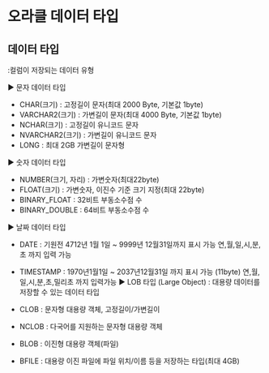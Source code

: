 
# 오라클 데이터 타입

## 데이터 타입
:컬럼이 저장되는 데이터 유형

▶ 문자 데이터 타입
- CHAR(크기)            : 고정길이 문자(최대 2000 Byte, 기본값 1byte)
- VARCHAR2(크기)        : 가변길이 문자(최대 4000 Byte, 기본값 1byte)
- NCHAR(크기)           : 고정길이 유니코드 문자
- NVARCHAR2(크기)       : 가변길이 유니코드 문자
- LONG                  : 최대 2GB 가변길이 문자형

▶ 숫자 데이터 타입
- NUMBER(크기, 자리)    : 가변숫자(최대22byte)
- FLOAT(크기)           : 가변숫자, 이진수 기준 크기 지정(최대 22byte)
- BINARY_FLOAT          : 32비트 부동소수점 수
- BINARY_DOUBLE         : 64비트 부동소수점 수

▶ 날짜 데이터 타입
- DATE                  : 기원전 4712년 1월 1일 ~ 9999년 12월31일까지 표시 가능
                          연,월,일,시,분,초 까지 입력 가능
- TIMESTAMP             : 1970년1월1일 ~ 2037년12월31일 까지 표시 가능 (11byte)
                          연,월,일,시,분,초,밀리초 까지 입력가능
▶ LOB 타입 (Large Object)
: 대용량 데이터를 저장할 수 있는 데이터 타입

- CLOB                  : 문자형 대용량 객체, 고정길이/가변길이
- NCLOB                 : 다국어를 지원하는 문자형 대용량 객체
- BLOB                  : 이진형 대용량 객체(파일)
- BFILE                 : 대용량 이진 파일에 파일 위치/이름 등을 저장하는 타입(최대 4GB)